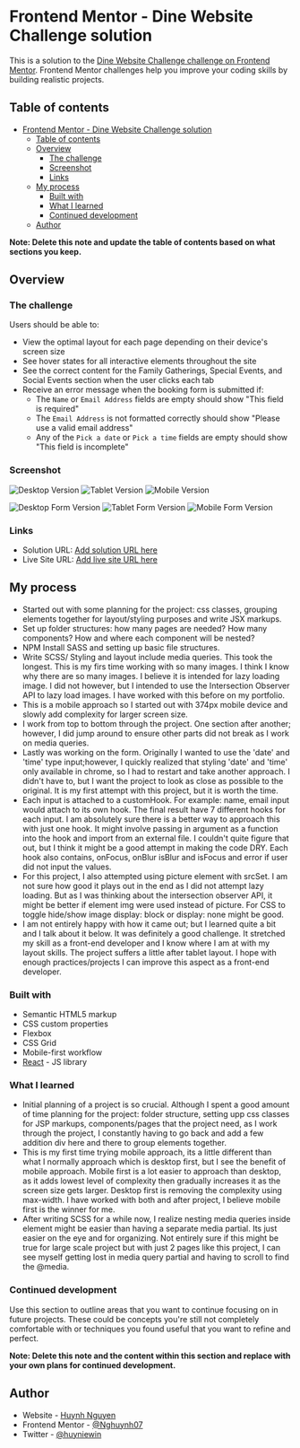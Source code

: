 # Frontend Mentor - Dine Website Challenge solution

This is a solution to the [Dine Website Challenge challenge on Frontend Mentor](https://www.frontendmentor.io/challenges/dine-restaurant-website-yAt7Vvxt7). Frontend Mentor challenges help you improve your coding skills by building realistic projects.

## Table of contents

- [Frontend Mentor - Dine Website Challenge solution](#frontend-mentor---dine-website-challenge-solution)
  - [Table of contents](#table-of-contents)
  - [Overview](#overview)
    - [The challenge](#the-challenge)
    - [Screenshot](#screenshot)
    - [Links](#links)
  - [My process](#my-process)
    - [Built with](#built-with)
    - [What I learned](#what-i-learned)
    - [Continued development](#continued-development)
  - [Author](#author)

**Note: Delete this note and update the table of contents based on what sections you keep.**

## Overview

### The challenge

Users should be able to:

- View the optimal layout for each page depending on their device's screen size
- See hover states for all interactive elements throughout the site
- See the correct content for the Family Gatherings, Special Events, and Social Events section when the user clicks each tab
- Receive an error message when the booking form is submitted if:
  - The `Name` or `Email Address` fields are empty should show "This field is required"
  - The `Email Address` is not formatted correctly should show "Please use a valid email address"
  - Any of the `Pick a date` or `Pick a time` fields are empty should show "This field is incomplete"

### Screenshot

![Desktop Version](./src/solution_images/desktop.png)
![Tablet Version](./src/solution_images/tablet.png)
![Mobile Version](./src/solution_images/mobile.png)

![Desktop Form Version](./src/solution_images/desktop__form.png)
![Tablet Form Version](./src/solution_images/tablet__form.png)
![Mobile Form Version](./src/solution_images/mobile__form.png)

### Links

- Solution URL: [Add solution URL here](https://github.com/Nghuynh07/dine_restaurant)
- Live Site URL: [Add live site URL here](https://starlit-sherbet-d852c9.netlify.app/)

## My process

- Started out with some planning for the project: css classes, grouping elements together for layout/styling purposes and write JSX markups.
- Set up folder structures: how many pages are needed? How many components? How and where each component will be nested?
- NPM Install SASS and setting up basic file structures.
- Write SCSS/ Styling and layout include media queries. This took the longest. This is my firs time working with so many images. I think I know why there are so many images. I believe it is intended for lazy loading image. I did not however, but I intended to use the Intersection Observer API to lazy load images. I have worked with this before on my portfolio.
- This is a mobile approach so I started out with 374px mobile device and slowly add complexity for larger screen size.
- I work from top to bottom through the project. One section after another; however, I did jump around to ensure other parts did not break as I work on media queries.
- Lastly was working on the form. Originally I wanted to use the 'date' and 'time' type input;however, I quickly realized that styling 'date' and 'time' only available in chrome, so I had to restart and take another approach. I didn't have to, but I want the project to look as close as possible to the original. It is my first attempt with this project, but it is worth the time.
- Each input is attached to a customHook. For example: name, email input would attach to its own hook. The final result have 7 different hooks for each input. I am absolutely sure there is a better way to approach this with just one hook. It might involve passing in argument as a function into the hook and import from an external file. I couldn't quite figure that out, but I think it might be a good attempt in making the code DRY. Each hook also contains, onFocus, onBlur isBlur and isFocus and error if user did not input the values.
- For this project, I also attempted using picture element with srcSet. I am not sure how good it plays out in the end as I did not attempt lazy loading. But as I was thinking about the intersection observer API, it might be better if element img were used instead of picture. For CSS to toggle hide/show image display: block or display: none might be good.
- I am not entirely happy with how it came out; but I learned quite a bit and I talk about it below. It was definitely a good challenge. It stretched my skill as a front-end developer and I know where I am at with my layout skills. The project suffers a little after tablet layout. I hope with enough practices/projects I can improve this aspect as a front-end developer.

### Built with

- Semantic HTML5 markup
- CSS custom properties
- Flexbox
- CSS Grid
- Mobile-first workflow
- [React](https://reactjs.org/) - JS library

### What I learned

- Initial planning of a project is so crucial. Although I spent a good amount of time planning for the project: folder structure, setting upp css classes for JSP markups, components/pages that the project need, as I work through the project, I constantly having to go back and add a few addition div here and there to group elements together.
- This is my first time trying mobile approach, its a little different than what I normally approach which is desktop first, but I see the benefit of mobile approach. Mobile first is a lot easier to approach than desktop, as it adds lowest level of complexity then gradually increases it as the screen size gets larger. Desktop first is removing the complexity using max-width. I have worked with both and after project, I believe mobile first is the winner for me.
- After writing SCSS for a while now, I realize nesting media queries inside element might be easier than having a separate media partial. Its just easier on the eye and for organizing. Not entirely sure if this might be true for large scale project but with just 2 pages like this project, I can see myself getting lost in media query partial and having to scroll to find the @media.

### Continued development

Use this section to outline areas that you want to continue focusing on in future projects. These could be concepts you're still not completely comfortable with or techniques you found useful that you want to refine and perfect.

**Note: Delete this note and the content within this section and replace with your own plans for continued development.**

## Author

- Website - [Huynh Nguyen](https://huynhtn.com/)
- Frontend Mentor - [@Nghuynh07](https://www.frontendmentor.io/profile/Nghuynh07)
- Twitter - [@huyniewin](https://twitter.com/huyniewin)
